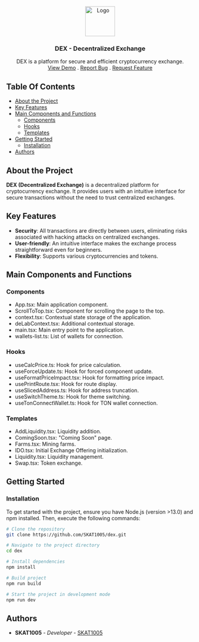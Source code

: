 <br/>
<p align="center">
  <a href="https://github.com/SKAT1005/dex-fronent-new-DEX">
    <img src="https://tegro.money/assets/images/logotype.svg" alt="Logo" width="80" height="80">
  </a>

  <h3 align="center">DEX - Decentralized Exchange</h3>

  <p align="center">
    DEX is a platform for secure and efficient cryptocurrency exchange.
    <br/>
    <a href="https://dex.tegro.io/">View Demo</a>
    .
    <a href="https://github.com/SKAT1005/dex-fronent-new-DEX/issues">Report Bug</a>
    .
    <a href="https://github.com/SKAT1005/dex-fronent-new-DEX/issues">Request Feature</a>
  </p>
</p>

## Table Of Contents

- [About the Project](#about-the-project)
- [Key Features](#key-features)
- [Main Components and Functions](#main-components-and-functions)
  - [Components](#components)
  - [Hooks](#hooks)
  - [Templates](#templates)
- [Getting Started](#getting-started)
  - [Installation](#installation)
- [Authors](#authors)

## About the Project

**DEX (Decentralized Exchange)** is a decentralized platform for cryptocurrency exchange. It provides users with an intuitive interface for secure transactions without the need to trust centralized exchanges.

## Key Features

- **Security**: All transactions are directly between users, eliminating risks associated with hacking attacks on centralized exchanges.
- **User-friendly**: An intuitive interface makes the exchange process straightforward even for beginners.
- **Flexibility**: Supports various cryptocurrencies and tokens.

## Main Components and Functions
### Components
   - App.tsx: Main application component.
   - ScrollToTop.tsx: Component for scrolling the page to the top.
   - context.tsx: Contextual state storage of the application.
   - deLabContext.tsx: Additional contextual storage.
   - main.tsx: Main entry point to the application.
   - wallets-list.ts: List of wallets for connection.
 ### Hooks
   - useCalcPrice.ts: Hook for price calculation.
   - useForceUpdate.ts: Hook for forced component update.
   - useFormatPriceImpact.tsx: Hook for formatting price impact.
   - usePrintRoute.tsx: Hook for route display.
   - useSlicedAddress.ts: Hook for address truncation.
   - useSwitchTheme.ts: Hook for theme switching.
   - useTonConnectWallet.ts: Hook for TON wallet connection.
 ### Templates
   - AddLiquidity.tsx: Liquidity addition.
   - ComingSoon.tsx: "Coming Soon" page.
   - Farms.tsx: Mining farms.
   - IDO.tsx: Initial Exchange Offering initialization.
   - Liquidity.tsx: Liquidity management.
   - Swap.tsx: Token exchange.

## Getting Started

### Installation

To get started with the project, ensure you have Node.js (version >13.0) and npm installed. Then, execute the following commands:

```sh
# Clone the repository
git clone https://github.com/SKAT1005/dex.git

# Navigate to the project directory
cd dex

# Install dependencies
npm install

# Build project
npm run build

# Start the project in development mode
npm run dev
```


## Authors

* **SKAT1005** - *Developer* - [SKAT1005](https://github.com/SKAT1005)
